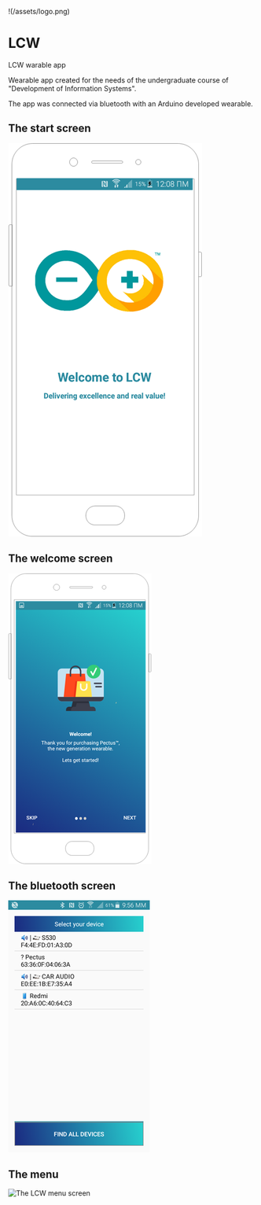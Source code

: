 !(/assets/logo.png)
# LCW
LCW warable app

Wearable app created for the needs of the undergraduate course of "Development of Information Systems".

The app was connected via bluetooth with an Arduino developed wearable.

## The start screen

![The LCW start screen](/assets/lcw.png)


## The welcome screen

![The LCW welcome screen](/assets/lcw_start.png)


## The bluetooth screen


![The LCW bluetooth screen](/assets/lcw_bluetooth.png)


## The menu

![The LCW menu screen](/assets/lcw_menu.png)
